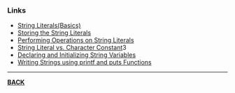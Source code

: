 ### Links
- [String Literals(Basics)](https://www.youtube.com/watch?v=IlqiTmcK1Eg&list=PLBlnK6fEyqRhX6r2uhhlubuF5QextdCSM&index=128)
- [Storing the String Literals](https://www.youtube.com/watch?v=zNCgj3mfixw&list=PLBlnK6fEyqRhX6r2uhhlubuF5QextdCSM&index=130)
- [Performing Operations on String Literals](https://www.youtube.com/watch?v=hiO_j137K48&list=PLBlnK6fEyqRhX6r2uhhlubuF5QextdCSM&index=130)
- [String Literal vs. Character Constant](https://www.youtube.com/watch?v=GJ9w9eYPq5E&list=PLBlnK6fEyqRhX6r2uhhlubuF5QextdCSM&index=131)3
- [Declaring and Initializing String Variables](https://www.youtube.com/watch?v=cnfRyvo41Bs&list=PLBlnK6fEyqRhX6r2uhhlubuF5QextdCSM&index=132)
- [Writing Strings using printf and puts Functions](https://www.youtube.com/watch?v=wW7u_WrkY6Q&list=PLBlnK6fEyqRhX6r2uhhlubuF5QextdCSM&index=133)

---
**[BACK](Cstrings)**